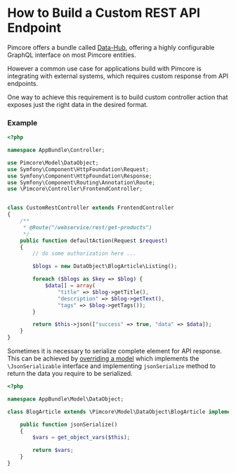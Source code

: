 # How to Build a Custom REST API Endpoint

Pimcore offers a bundle called [Data-Hub](https://github.com/pimcore/data-hub), offering a highly configurable GraphQL interface on most Pimcore entities.

However a common use case for applications build with Pimcore is integrating with external systems, 
which requires custom response from API endpoints.
 
One way to achieve this requirement is to build custom controller action that exposes just the right data 
in the desired format. 

### Example

```php 
<?php

namespace AppBundle\Controller;

use Pimcore\Model\DataObject;
use Symfony\Component\HttpFoundation\Request;
use Symfony\Component\HttpFoundation\Response;
use Symfony\Component\Routing\Annotation\Route;
use \Pimcore\Controller\FrontendController;


class CustomRestController extends FrontendController
{
    /**
     * @Route("/webservice/rest/get-products")
     */
    public function defaultAction(Request $request)
    {
        // do some authorization here ...

        $blogs = new DataObject\BlogArticle\Listing();

        foreach ($blogs as $key => $blog) {
            $data[] = array(
                "title" => $blog->getTitle(),
                "description" => $blog->getText(),
                "tags" => $blog->getTags());
        }

        return $this->json(["success" => true, "data" => $data]);
    }
}

```

Sometimes it is necessary to serialize complete element for API  response. 
This can be achieved by [overriding a model](../20_Extending_Pimcore/03_Overriding_Models.md) 
which implements the `\JsonSerializable` interface and implementing `jsonSerialize` method to return the data you require to be serialized.
    
 ```php
 <?php
 
 namespace AppBundle\Model\DataObject;
 
 class BlogArticle extends \Pimcore\Model\DataObject\BlogArticle implements \JsonSerializable {
 
     public function jsonSerialize()
     {
         $vars = get_object_vars($this);
 
         return $vars;
     }
 }
 ```
